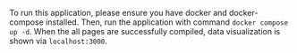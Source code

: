 To run this application, please ensure you have docker and docker-compose installed. Then, run the application with command  `docker compose up -d`. When the all pages are successfully compiled, data visualization is shown via `localhost:3000`.
